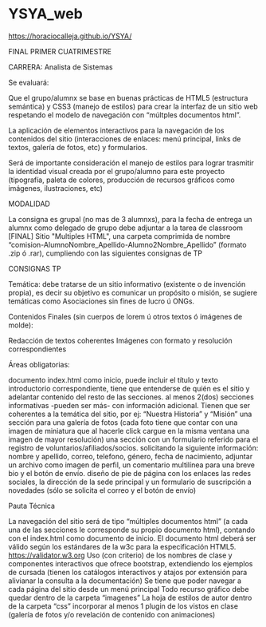 # YSYA_web

https://horaciocalleja.github.io/YSYA/

FINAL PRIMER CUATRIMESTRE

CARRERA: Analista de Sistemas

Se evaluará: 

Que el grupo/alumnx se base en buenas prácticas de HTML5 (estructura semántica) y CSS3 (manejo de estilos) para crear la interfaz de un sitio web respetando el modelo de navegación con “múltples documentos html”.

La aplicación de elementos interactivos para la navegación de los contenidos del sitio (interacciones de enlaces: menú principal, links de textos, galería de fotos, etc) y formularios.

Será de importante consideración el manejo de estilos para lograr trasmitir la identidad visual creada por el grupo/alumno para este proyecto (tipografía, paleta de colores, producción de recursos gráficos como imágenes, ilustraciones, etc)


MODALIDAD

La consigna es grupal (no mas de 3 alumnxs), para la fecha de entrega un alumnx como delegado de grupo debe adjuntar a la tarea de classroom [FINAL] Sitio "Multiples HTML", una carpeta comprimida de nombre “comision-AlumnoNombre_Apellido-Alumno2Nombre_Apellido” (formato .zip ó .rar), cumpliendo con las siguientes consignas de TP


CONSIGNAS TP

Temática: debe tratarse de un sitio informativo (existente o de invención propia), es decir su objetivo es comunicar un propósito o misión, se sugiere temáticas como Asociaciones sin fines de lucro ú ONGs.

Contenidos Finales (sin cuerpos de lorem ú otros textos ó imágenes de molde):

Redacción de textos coherentes
Imágenes con formato y resolución correspondientes


Áreas obligatorias:

documento index.html como inicio, puede incluir el título y texto introductorio correspondiente, tiene que entenderse de quién es el sitio y adelantar contenido del resto de las secciones.
al menos 2(dos) secciones informativas -pueden ser más- con información adicional. Tienen que ser coherentes a la temática del sitio, por ej: “Nuestra Historia” y “Misión”
una sección para una galería de fotos (cada foto tiene que contar con una imagen de miniatura que al hacerle click cargue en la misma ventana una imagen de mayor resolución)
una sección con un formulario referido para el registro de voluntarios/afiliados/socios. solicitando la siguiente información: nombre y apellido, correo, telefono, género, fecha de nacimiento, adjuntar un archivo como imagen de perfil, un comentario multilínea para una breve bio y el botón de envío.
diseño de pie de página con los enlaces las redes sociales, la dirección de la sede principal y un formulario de suscripción a novedades (sólo se solicita el correo y el botón de envío)


Pauta Técnica

La navegación del sitio será de tipo “múltiples documentos html” (a cada una de las secciones le corresponde su propio documento html), contando con el index.html como documento de inicio.
El documento html deberá ser válido según los estándares de la w3c para la especificación HTML5. https://validator.w3.org
Uso (con criterio) de los nombres de clase y componentes interactivos que ofrece bootstrap, extendiendo los ejemplos de cursada (tienen los catálogos interactivos y atajos por extensión para alivianar la consulta a la documentación) 
Se tiene que poder navegar a cada página del sitio desde un menú principal 
Todo recurso gráfico debe quedar dentro de la carpeta “imagenes”
La hoja de estilos de autor dentro de la carpeta “css” 
incorporar al menos 1 plugin de los vistos en clase (galería de fotos y/o revelación de contenido con animaciones)


